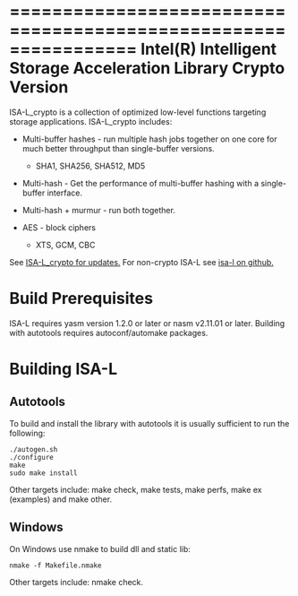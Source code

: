 ================================================================
Intel(R) Intelligent Storage Acceleration Library Crypto Version
================================================================

ISA-L_crypto is a collection of optimized low-level functions targeting storage
applications.  ISA-L_crypto includes:

* Multi-buffer hashes - run multiple hash jobs together on one core for much
  better throughput than single-buffer versions.
  - SHA1, SHA256, SHA512, MD5

* Multi-hash - Get the performance of multi-buffer hashing with a single-buffer
  interface.

* Multi-hash + murmur - run both together.

* AES - block ciphers
  - XTS, GCM, CBC

See [ISA-L_crypto for updates.](https://github.com/01org/isa-l_crypto)
For non-crypto ISA-L see [isa-l on github.](https://github.com/01org/isa-l)

Build Prerequisites
===================

ISA-L requires yasm version 1.2.0 or later or nasm v2.11.01 or later.  Building
with autotools requires autoconf/automake packages.

Building ISA-L
==============

Autotools
---------

To build and install the library with autotools it is usually sufficient to run
the following:

    ./autogen.sh
    ./configure
    make
    sudo make install

Other targets include: make check, make tests, make perfs, make ex (examples)
and make other.

Windows
-------

On Windows use nmake to build dll and static lib:

    nmake -f Makefile.nmake

Other targets include: nmake check.
